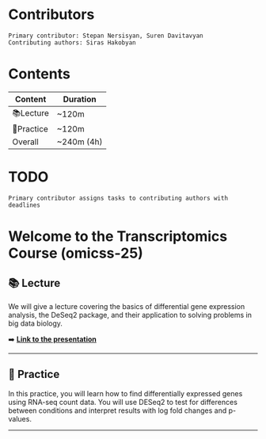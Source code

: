   # Contributors
    Primary contributor: Stepan Nersisyan, Suren Davitavyan
    Contributing authors: Siras Hakobyan
  # Contents
| Content | Duration |
|----------|----------|
| 📚Lecture  | ~120m  |
| 🧰Practice  | ~120m  |
| Overall  | ~240m (4h)  |

  # TODO
    Primary contributor assigns tasks to contributing authors with deadlines

# Welcome to the Transcriptomics Course (omicss-25)

## 📚 Lecture

We will give a lecture covering the basics of differential gene expression analysis, the DeSeq2 package, and their application to solving problems in big data biology.

➡️ **[Link to the presentation](https://drive.google.com/drive/folders/10B1CGyXhY3QwAMNoUMlcj52Aj0UxxQVm?usp=sharing)**

---

## 🧰 Practice

In this practice, you will learn how to find differentially expressed genes using RNA-seq count data. You will use DESeq2 to test for differences between conditions and interpret results with log fold changes and p-values.


---
